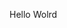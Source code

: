 Hello Wolrd




























































































































































































































































































































































































































































































































































































































































































































































































































































































































































































































































































































































































































































































































































































































































